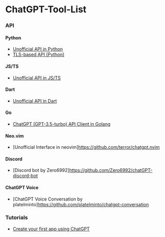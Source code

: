 # ChatGPT-Tool-List

### API

#### Python

- [Unofficial API in Python](https://github.com/acheong08/ChatGPT)
- [TLS-based API (Python)](https://github.com/rawandahmad698/PyChatGPT)

#### JS/TS

- [Unofficial API in JS/TS](https://github.com/transitive-bullshit/chatgpt-api)

#### Dart

- [Unofficial API in Dart](https://github.com/MisterJimson/chatgpt_api_dart)

#### Go

- [ChatGPT (GPT-3.5-turbo) API Client in Golang](https://github.com/AlmazDelDiablo/gpt3-5-turbo-go)

#### Neo.vim

- [Unofficial Interface in neovim]https://github.com/terror/chatgpt.nvim

#### Discord

- [Discord bot by Zero6992]https://github.com/Zero6992/chatGPT-discord-bot

#### ChatGPT Voice

- [ChatGPT Voice Conversation by platelminto]https://github.com/platelminto/chatgpt-conversation

### Tutorials
- [Create your first app using ChatGPT](https://genez.io/blog/create-your-first-app-using-chatgpt/)
